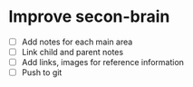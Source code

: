 # Improve secon-brain

- [ ] Add notes for each main area
- [ ] Link child and parent notes
- [ ] Add links, images for reference information
- [ ] Push to git

